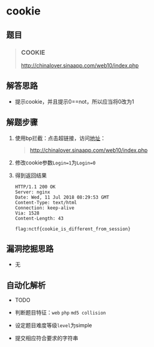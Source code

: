 # cookie

## 题目

> ### COOKIE
>
> http://chinalover.sinaapp.com/web10/index.php

## 解答思路

- 提示cookie，并且提示0==not，所以应当将0改为1


## 解题步骤

1. 使用bp拦截：点击超链接，访问[地址](http://chinalover.sinaapp.com/web8/search_key.php)：

   > http://chinalover.sinaapp.com/web10/index.php

2. 修改cookie参数`Login=1`为`Login=0`

3. 得到返回结果

   ```http
   HTTP/1.1 200 OK
   Server: nginx
   Date: Wed, 11 Jul 2018 08:29:53 GMT
   Content-Type: text/html
   Connection: keep-alive
   Via: 1528
   Content-Length: 43
   
   flag:nctf{cookie_is_different_from_session}
   ```


## 漏洞挖掘思路

- 无

## 自动化解析

- TODO

- 判断题目特征：`web` `php` `md5 collision`
- 设定题目难度等级`level`为simple
- 提交相应符合要求的字符串
